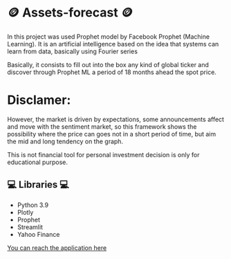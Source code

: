 # 🪙 Assets-forecast 🪙 

In this project was used Prophet model by Facebook Prophet (Machine Learning). It is an artificial intelligence based on the idea that systems can learn from data, basically using Fourier series

Basically, it consists to fill out into the box any kind of global ticker and discover through Prophet ML a period of 18 months ahead the spot price.

# Disclamer: #

However, the market is driven by expectations, some announcements affect and move with the sentiment market, so this framework shows the possibility where the price can goes not in a short period of time, but aim the mid and long tendency on the graph.

This is not financial tool for personal investment decision is only for educational purpose.

## 💻 Libraries 💻
* Python 3.9
* Plotly
* Prophet
* Streamlit
* Yahoo Finance

[You can reach the application here](https://williamanalytics-assets-forecast-dapp1-a7lwun.streamlitapp.com/)
